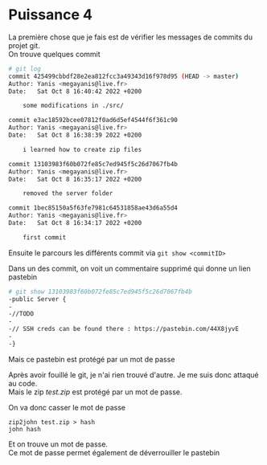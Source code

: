 # Puissance 4

La première chose que je fais est de vérifier les messages de commits du projet git.  
On trouve quelques commit  
```bash
# git log
commit 425499cbbdf28e2ea812fcc3a49343d16f978d95 (HEAD -> master)
Author: Yanis <megayanis@live.fr>
Date:   Sat Oct 8 16:40:42 2022 +0200

    some modifications in ./src/

commit e3ac18592bcee07812f0ad6d5ef4544f6f361c90
Author: Yanis <megayanis@live.fr>
Date:   Sat Oct 8 16:38:39 2022 +0200

    i learned how to create zip files

commit 13103983f60b072fe85c7ed945f5c26d7067fb4b
Author: Yanis <megayanis@live.fr>
Date:   Sat Oct 8 16:35:17 2022 +0200

    removed the server folder

commit 1bec85150a5f63fe7981c64531858ae43d6a55d4
Author: Yanis <megayanis@live.fr>
Date:   Sat Oct 8 16:34:17 2022 +0200

    first commit
```

Ensuite le parcours les différents commit via `git show <commitID>`

Dans un des commit, on voit un commentaire supprimé qui donne un lien pastebin  
```bash
# git show 13103983f60b072fe85c7ed945f5c26d7067fb4b
-public Server {
-
-//TODO
-
-// SSH creds can be found there : https://pastebin.com/44X8jyvE
-
-}
```  
Mais ce pastebin est protégé par un mot de passe

Après avoir fouillé le git, je n'ai rien trouvé d'autre. Je me suis donc attaqué au code.  
Mais le zip *test.zip* est protégé par un mot de passe.

On va donc casser le mot de passe  
```
zip2john test.zip > hash
john hash
```

Et on trouve un mot de passe.  
Ce mot de passe permet également de déverrouiller le pastebin